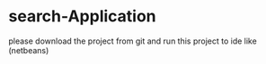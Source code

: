 # search-Application 
please download the project from git 
and run this project to ide like (netbeans)

